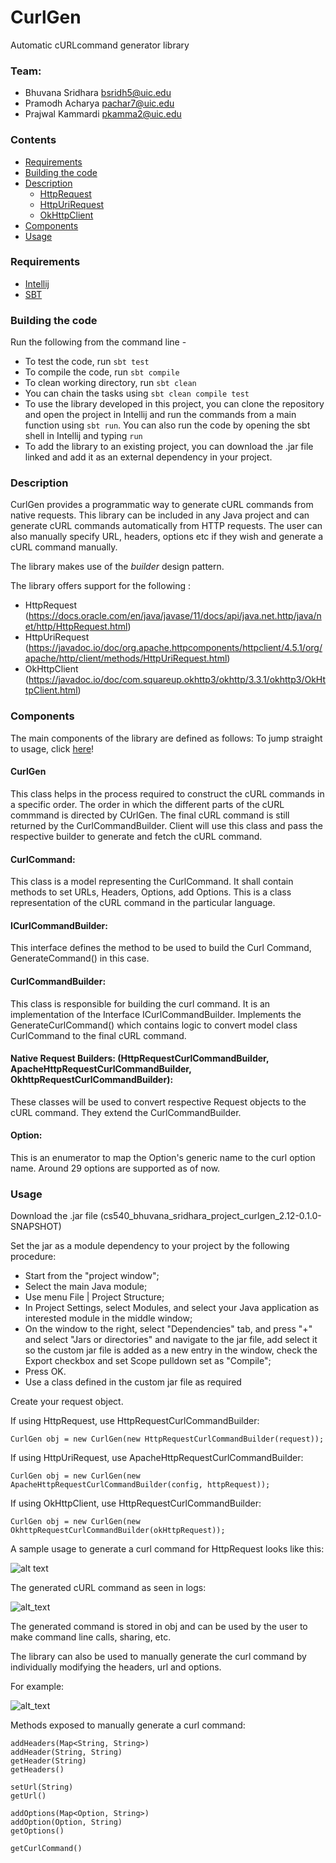 # CurlGen
Automatic cURLcommand generator library

### Team: 
* Bhuvana Sridhara bsridh5@uic.edu
* Pramodh Acharya pachar7@uic.edu
* Prajwal Kammardi pkamma2@uic.edu

### Contents

* [Requirements](#markdown-header-requirements)
* [Building the code](#markdown-header-building-the-code) 
* [Description](#markdown-header-description)
 	* [HttpRequest](#markdown-header-query-builder)
	* [HttpUriRequest](#markdown-header-http-client)
	* [OkHttpClient](#markdown-header-scala-models)
* [Components](#markdown-header-components)
* [Usage](#markdown-header-usage)

### Requirements
* [Intellij](https://www.jetbrains.com/idea/)
* [SBT](https://www.scala-sbt.org/)

### Building the code
Run the following from the command line - 

* To test the code, run ```sbt test```
* To compile the code, run ```sbt compile ```
* To clean working directory, run ```sbt clean```
* You can chain the tasks using ```sbt clean compile test```
* To use the library developed in this project, you can clone the repository and open the project in Intellij and run the commands from a main function using ```sbt run```. You can also run the code by opening the sbt shell in Intellij and typing ```run```
* To add the library to an existing project, you can download the .jar file linked and add it as an external dependency in your project. 

### Description

CurlGen provides a programmatic way to generate cURL commands from native requests. This library can be included in any Java project and can generate cURL commands automatically from HTTP requests. The user can also manually specify URL, headers, options etc if they wish and generate a cURL command manually.

The library makes use of the _builder_ design pattern.

The library offers support for the following :

* HttpRequest (https://docs.oracle.com/en/java/javase/11/docs/api/java.net.http/java/net/http/HttpRequest.html)
* HttpUriRequest (https://javadoc.io/doc/org.apache.httpcomponents/httpclient/4.5.1/org/apache/http/client/methods/HttpUriRequest.html)
* OkHttpClient (https://javadoc.io/doc/com.squareup.okhttp3/okhttp/3.3.1/okhttp3/OkHttpClient.html)

### Components
The main components of the library are defined as follows:
To jump straight to usage, click [here](#markdown-header-usage)!

#### CurlGen

This class helps in the process required to construct the cURL commands in a specific order. The order in which the different parts of the cURL commmand is directed by CUrlGen. The final cURL command is still returned by the CurlCommandBuilder. Client will use this class and pass the respective builder to generate and fetch the cURL command.

#### CurlCommand:

This class is a model representing the CurlCommand.  It shall contain methods to set URLs, Headers, Options, add Options. This is a class representation of the cURL command in the particular language.

#### ICurlCommandBuilder:

This interface defines the method to be used to build the Curl Command, GenerateCommand() in this case.

#### CurlCommandBuilder:

This class is responsible for building the curl command. It is an implementation of the Interface ICurlCommandBuilder. Implements the GenerateCurlCommand() which contains logic to convert model class CurlCommand to the final cURL command.

#### Native Request Builders: (HttpRequestCurlCommandBuilder, ApacheHttpRequestCurlCommandBuilder, OkhttpRequestCurlCommandBuilder):

These classes will be used to convert respective Request objects to the cURL command. They extend the CurlCommandBuilder.

#### Option:

This is an enumerator to map the Option's generic name to the curl option name. Around 29 options are supported as of now.

### Usage

Download the .jar file (cs540_bhuvana_sridhara_project_curlgen_2.12-0.1.0-SNAPSHOT)

Set the jar as a module dependency to your project by the following procedure: 

* Start from the "project window";
* Select the main Java module;
* Use menu File | Project Structure;
* In Project Settings, select Modules, and select your Java application as interested module in the middle window;
* On the window to the right, select "Dependencies" tab, and press "+" and select "Jars or directories" and navigate to the jar file, add select it so the custom jar file is added as a new entry in the window, check the Export checkbox and set Scope pulldown set as "Compile";
* Press OK.
* Use a class defined in the custom jar file as required

Create your request object.

If using HttpRequest, use HttpRequestCurlCommandBuilder:
```
CurlGen obj = new CurlGen(new HttpRequestCurlCommandBuilder(request));
```

If using HttpUriRequest, use ApacheHttpRequestCurlCommandBuilder:
```
CurlGen obj = new CurlGen(new ApacheHttpRequestCurlCommandBuilder(config, httpRequest));
```

If using OkHttpClient, use HttpRequestCurlCommandBuilder:
```
CurlGen obj = new CurlGen(new OkhttpRequestCurlCommandBuilder(okHttpRequest));
```

A sample usage to generate a curl command for HttpRequest looks like this:

![alt text](https://i.postimg.cc/P5bztndK/Screen-Shot-2021-05-05-at-5-46-09-PM.png)

The generated cURL command as seen in logs:

![alt_text](https://i.postimg.cc/7ZL0yGQP/Screen-Shot-2021-05-05-at-5-46-32-PM.png)

The generated command is stored in obj and can be used by the user to make command line calls, sharing, etc.

The library can also be used to manually generate the curl command by individually modifying the headers, url and options.

For example:

![alt_text](https://i.postimg.cc/WzDCK1L5/Screen-Shot-2021-05-05-at-6-47-36-PM.png)

Methods exposed to manually generate a curl command:
```
addHeaders(Map<String, String>)
addHeader(String, String)
getHeader(String)
getHeaders()

setUrl(String)
getUrl()

addOptions(Map<Option, String>)
addOption(Option, String)
getOptions()

getCurlCommand()
```
